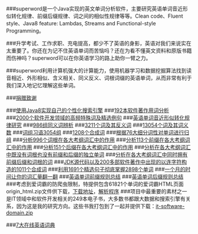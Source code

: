 ###superword是一个Java实现的英文单词分析软件，主要研究英语单词音近形似转化规律、前缀后缀规律、词之间的相似性规律等等。Clean code、Fluent style、Java8 feature: Lambdas, Streams and Functional-style Programming。

###升学考试、工作求职、充电提高，都少不了英语的身影，英语对我们来说实在太重要了。你还在为记不住英语单词而苦恼吗？还在为看不懂英文资料和原版书籍而伤神吗？superword可以在你英语学习的路上助你一臂之力。

###superword利用计算机强大的计算能力，使用机器学习和数据挖掘算法找到读音相近、外形相似、含义相关、同义反义、词根词缀的英语单词，从而非常有利于我们深入地记忆理解这些单词。

###[捐赠致谢](https://github.com/ysc/QuestionAnsweringSystem/wiki/donation)

###[使用Java8实现自己的个性化搜索引擎](http://my.oschina.net/apdplat/blog/396193)
###[192本软件著作用词分析](http://my.oschina.net/apdplat/blog/392496)
###[2000个软件开发领域的高频特殊词及精选例句](http://my.oschina.net/apdplat/blog/389200)
###[英语单词音近形似转化规律研究](http://my.oschina.net/apdplat/blog/378569)
###[986组同义词辨析](http://my.oschina.net/apdplat/blog/392944)
###[3211个词及其反义词](http://my.oschina.net/apdplat/blog/392954)
###[13054个词及其词义数](http://my.oschina.net/apdplat/blog/393278)
###[词组习语3054组](http://my.oschina.net/apdplat/blog/393374)
###[1208个合成词](http://my.oschina.net/apdplat/blog/393724)
###[根据76大细分词性对单词进行归组](http://my.oschina.net/apdplat/blog/393771)
###[分析996个词根在各大考纲词汇中的作用](http://my.oschina.net/apdplat/blog/391865)
###[分析113个前缀在各大考纲词汇中的作用](http://my.oschina.net/apdplat/blog/392456)
###[分析151个后缀在各大考纲词汇中的作用](http://my.oschina.net/apdplat/blog/392466)
###[分析在各大考纲词汇中既没有词根也没有前缀和后缀的独立单词](http://my.oschina.net/apdplat/blog/392483)
###[分析在各大考纲词汇中同时拥有前缀后缀和词根的词](http://my.oschina.net/apdplat/blog/392490)
###[JDK源代码以及200多部软件著作中出现的以连字符构造的1011个合成词](http://my.oschina.net/apdplat/blog/394495)
###[利用1691个精选句子彻底掌握2898个单词](http://my.oschina.net/apdplat/blog/394941)
###[一个月的时间让你的词汇量翻一翻](http://my.oschina.net/apdplat/blog/379303)
###[英语单词前缀规则总结](http://my.oschina.net/apdplat/blog/378753)
###[英语单词后缀规则总结](http://my.oschina.net/apdplat/blog/379330)
###考虑到爱词霸的防爬虫限制，特提供包含61821个单词的爱词霸HTML页面origin_html.zip文件供下载，[下载地址](http://pan.baidu.com/s/1bnD9gy7)，[解析程序](https://github.com/ysc/superword/blob/master/src/main/java/org/apdplat/superword/tools/WordClassifier.java)
###项目中最重要的素材之一是IT领域中和软件开发相关的249本电子书，大多数书都跟大数据和搜索引擎有关系，因为这是我的研究方向。这些书我打包到了一起并提供下载：[it-software-domain.zip](http://pan.baidu.com/s/1kT1NA3l)

###[7大在线英语词典](http://my.oschina.net/apdplat/blog/425004)